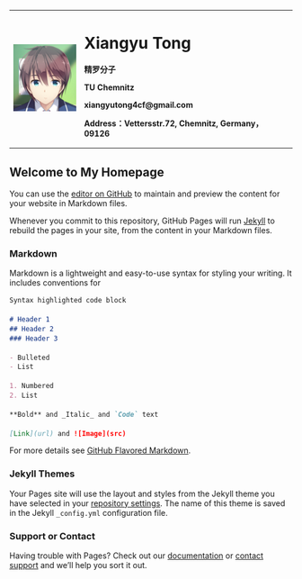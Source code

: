 <table border="0">
  <tr>
    <td width="25%">
      <img src="/temp.PNG" width="115%">
    </td>
    <td width="75%">
      <h1>Xiangyu Tong</h1>
      <p><b>精罗分子</b></p>
      <p><b>TU Chemnitz</b></p>
      <p><b>xiangyutong4cf@gmail.com</b></p>
      <p><b>Address：Vettersstr.72, Chemnitz, Germany，09126</b></p>
    </td>
  </tr>
</table>  

## Welcome to My Homepage

You can use the [editor on GitHub](https://github.com/XYTong/xytong.github.io/edit/master/index.md) to maintain and preview the content for your website in Markdown files.

Whenever you commit to this repository, GitHub Pages will run [Jekyll](https://jekyllrb.com/) to rebuild the pages in your site, from the content in your Markdown files.

### Markdown

Markdown is a lightweight and easy-to-use syntax for styling your writing. It includes conventions for

```markdown
Syntax highlighted code block

# Header 1
## Header 2
### Header 3

- Bulleted
- List

1. Numbered
2. List

**Bold** and _Italic_ and `Code` text

[Link](url) and ![Image](src)
```

For more details see [GitHub Flavored Markdown](https://guides.github.com/features/mastering-markdown/).

### Jekyll Themes

Your Pages site will use the layout and styles from the Jekyll theme you have selected in your [repository settings](https://github.com/XYTong/xytong.github.io/settings). The name of this theme is saved in the Jekyll `_config.yml` configuration file.

### Support or Contact

Having trouble with Pages? Check out our [documentation](https://help.github.com/categories/github-pages-basics/) or [contact support](https://github.com/contact) and we’ll help you sort it out.
